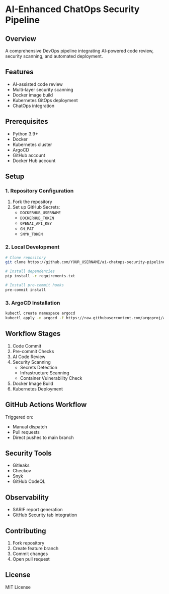 # AI-Enhanced ChatOps Security Pipeline

## Overview
A comprehensive DevOps pipeline integrating AI-powered code review, security scanning, and automated deployment.

## Features
- AI-assisted code review
- Multi-layer security scanning
- Docker image build
- Kubernetes GitOps deployment
- ChatOps integration

## Prerequisites
- Python 3.9+
- Docker
- Kubernetes cluster
- ArgoCD
- GitHub account
- Docker Hub account

## Setup

### 1. Repository Configuration
1. Fork the repository
2. Set up GitHub Secrets:
   - `DOCKERHUB_USERNAME`
   - `DOCKERHUB_TOKEN`
   - `OPENAI_API_KEY`
   - `GH_PAT`
   - `SNYK_TOKEN`

### 2. Local Development
```bash
# Clone repository
git clone https://github.com/YOUR_USERNAME/ai-chatops-security-pipeline.git

# Install dependencies
pip install -r requirements.txt

# Install pre-commit hooks
pre-commit install
```

### 3. ArgoCD Installation
```bash
kubectl create namespace argocd
kubectl apply -n argocd -f https://raw.githubusercontent.com/argoproj/argo-cd/stable/manifests/install.yaml
```

## Workflow Stages
1. Code Commit
2. Pre-commit Checks
3. AI Code Review
4. Security Scanning
   - Secrets Detection
   - Infrastructure Scanning
   - Container Vulnerability Check
5. Docker Image Build
6. Kubernetes Deployment

## GitHub Actions Workflow
Triggered on:
- Manual dispatch
- Pull requests
- Direct pushes to main branch

## Security Tools
- Gitleaks
- Checkov
- Snyk
- GitHub CodeQL

## Observability
- SARIF report generation
- GitHub Security tab integration

## Contributing
1. Fork repository
2. Create feature branch
3. Commit changes
4. Open pull request

## License
MIT License
